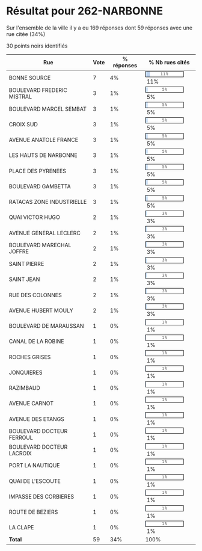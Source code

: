 # Résultat pour 262-NARBONNE

Sur l'ensemble de la ville il y a eu 169 réponses dont 59 réponses avec une rue citée (34%)

30 points noirs identifiés

| Rue | Vote | % réponses | % Nb rues cités|
|-----|------|------------|----------------|
| BONNE SOURCE | 7 | 4% | <img src="../../img/bar_11.gif" />&nbsp;11%|
| BOULEVARD FREDERIC MISTRAL | 3 | 1% | <img src="../../img/bar_5.gif" />&nbsp;5%|
| BOULEVARD MARCEL SEMBAT | 3 | 1% | <img src="../../img/bar_5.gif" />&nbsp;5%|
| CROIX SUD | 3 | 1% | <img src="../../img/bar_5.gif" />&nbsp;5%|
| AVENUE ANATOLE FRANCE | 3 | 1% | <img src="../../img/bar_5.gif" />&nbsp;5%|
| LES HAUTS DE NARBONNE | 3 | 1% | <img src="../../img/bar_5.gif" />&nbsp;5%|
| PLACE DES PYRENEES | 3 | 1% | <img src="../../img/bar_5.gif" />&nbsp;5%|
| BOULEVARD GAMBETTA | 3 | 1% | <img src="../../img/bar_5.gif" />&nbsp;5%|
| RATACAS ZONE INDUSTRIELLE | 3 | 1% | <img src="../../img/bar_5.gif" />&nbsp;5%|
| QUAI VICTOR HUGO | 2 | 1% | <img src="../../img/bar_3.gif" />&nbsp;3%|
| AVENUE GENERAL LECLERC | 2 | 1% | <img src="../../img/bar_3.gif" />&nbsp;3%|
| BOULEVARD MARECHAL JOFFRE | 2 | 1% | <img src="../../img/bar_3.gif" />&nbsp;3%|
| SAINT PIERRE | 2 | 1% | <img src="../../img/bar_3.gif" />&nbsp;3%|
| SAINT JEAN | 2 | 1% | <img src="../../img/bar_3.gif" />&nbsp;3%|
| RUE DES COLONNES | 2 | 1% | <img src="../../img/bar_3.gif" />&nbsp;3%|
| AVENUE HUBERT MOULY | 2 | 1% | <img src="../../img/bar_3.gif" />&nbsp;3%|
| BOULEVARD DE MARAUSSAN | 1 | 0% | <img src="../../img/bar_1.gif" />&nbsp;1%|
| CANAL DE LA ROBINE | 1 | 0% | <img src="../../img/bar_1.gif" />&nbsp;1%|
| ROCHES GRISES | 1 | 0% | <img src="../../img/bar_1.gif" />&nbsp;1%|
| JONQUIERES | 1 | 0% | <img src="../../img/bar_1.gif" />&nbsp;1%|
| RAZIMBAUD | 1 | 0% | <img src="../../img/bar_1.gif" />&nbsp;1%|
| AVENUE CARNOT | 1 | 0% | <img src="../../img/bar_1.gif" />&nbsp;1%|
| AVENUE DES ETANGS | 1 | 0% | <img src="../../img/bar_1.gif" />&nbsp;1%|
| BOULEVARD DOCTEUR FERROUL | 1 | 0% | <img src="../../img/bar_1.gif" />&nbsp;1%|
| BOULEVARD DOCTEUR LACROIX | 1 | 0% | <img src="../../img/bar_1.gif" />&nbsp;1%|
| PORT LA NAUTIQUE | 1 | 0% | <img src="../../img/bar_1.gif" />&nbsp;1%|
| QUAI DE L'ESCOUTE | 1 | 0% | <img src="../../img/bar_1.gif" />&nbsp;1%|
| IMPASSE DES CORBIERES | 1 | 0% | <img src="../../img/bar_1.gif" />&nbsp;1%|
| ROUTE DE BEZIERS | 1 | 0% | <img src="../../img/bar_1.gif" />&nbsp;1%|
| LA CLAPE | 1 | 0% | <img src="../../img/bar_1.gif" />&nbsp;1%|
| **Total** | 59 | 34% | 100%|
